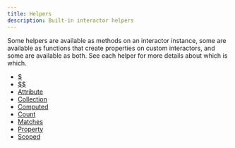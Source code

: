 ```yaml
---
title: Helpers
description: Built-in interactor helpers
---
```


Some helpers are available as methods on an interactor instance, some are
available as functions that create properties on custom interactors, and some
are available as both. See each helper for more details about which is which.

- [$](/helpers/dollar)
- [$$](/helpers/dollardollar)
- [Attribute](/helpers/attribute)
- [Collection](/helpers/collection)
- [Computed](/helpers/computed)
- [Count](/helpers/count)
- [Matches](/helpers/matches)
- [Property](/helpers/property)
- [Scoped](/helpers/scoped)

